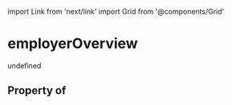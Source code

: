 import Link from 'next/link'
import Grid from '@components/Grid'

# employerOverview

undefined

## Property of



